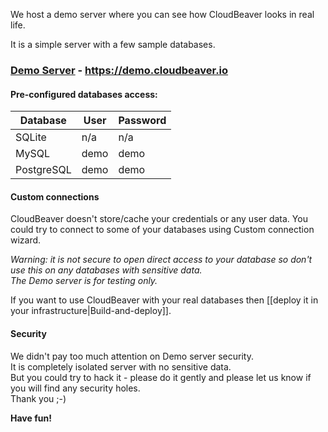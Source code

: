 We host a demo server where you can see how CloudBeaver looks in real life.

It is a simple server with a few sample databases.

### [Demo Server](https://demo.cloudbeaver.io) - https://demo.cloudbeaver.io

#### Pre-configured databases access:

Database | User | Password
---|---|---
SQLite | n/a | n/a
MySQL | demo | demo
PostgreSQL | demo | demo

#### Custom connections

CloudBeaver doesn't store/cache your credentials or any user data. 
You could try to connect to some of your databases using Custom connection wizard.  

*Warning: it is not secure to open direct access to your database so don't use this on any databases with sensitive data.  
The Demo server is for testing only.*

If you want to use CloudBeaver with your real databases then [[deploy it in your infrastructure|Build-and-deploy]].

#### Security

We didn't pay too much attention on Demo server security.  
It is completely isolated server with no sensitive data.  
But you could try to hack it - please do it gently and please let us know if you will find any security holes.  
Thank you ;-)

**Have fun!**